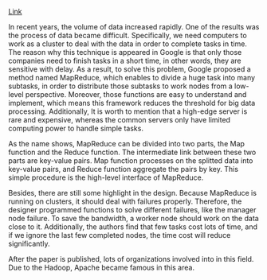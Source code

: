 [Link](https://www.usenix.org/conference/osdi-04/mapreduce-simplified-data-processing-large-clusters)

In recent years, the volume of data increased rapidly. One of the results was the process of data became difficult. Specifically, we need computers to work as a cluster to deal with the data in order to complete tasks in time. The reason why this technique is appeared in Google is that only those companies need to finish tasks in a short time, in other words, they are sensitive with delay. As a result, to solve this problem, Google proposed a method named MapReduce, which enables to divide a huge task into many subtasks, in order to distribute those subtasks to work nodes from a low-level perspective. Moreover, those functions are easy to understand and implement, which means this framework reduces the threshold for big data processing. Additionally, It is worth to mention that a high-edge server is rare and expensive, whereas the common servers only have limited computing power to handle simple tasks. 

As the name shows, MapReduce can be divided into two parts, the Map function and the Reduce function. The intermediate link between these two parts are key-value pairs. Map function processes on the splitted data into key-value pairs, and Reduce function aggregate the pairs by key. This simple procedure is the high-level interface of MapReduce.

Besides, there are still some highlight in the design. Because MapReduce is running on clusters, it should deal with failures properly. Therefore, the designer programmed functions to solve different failures, like the manager node failure. To save the bandwidth, a worker node should work on the data close to it. Additionally, the authors find that few tasks cost lots of time, and if we ignore the last few completed nodes, the time cost will reduce significantly.

After the paper is published, lots of organizations involved into in this field. Due to the Hadoop, Apache became famous in this area.